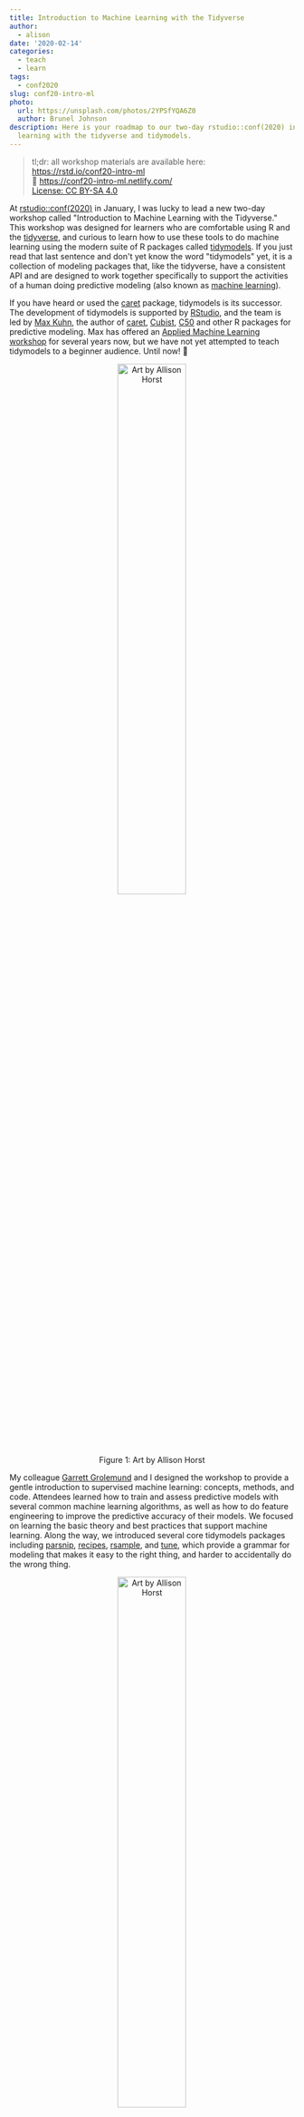 ```yaml
---
title: Introduction to Machine Learning with the Tidyverse
author:
  - alison
date: '2020-02-14'
categories:
  - teach
  - learn
tags:
  - conf2020
slug: conf20-intro-ml
photo:
  url: https://unsplash.com/photos/2YPSfYQA6Z0
  author: Brunel Johnson
description: Here is your roadmap to our two-day rstudio::conf(2020) introductory workshop on machine
  learning with the tidyverse and tidymodels.
---
```




> tl;dr: all workshop materials are available here: <br>
> <i class="fab fa-github"></i> https://rstd.io/conf20-intro-ml <br>
> 🔗 https://conf20-intro-ml.netlify.com/ <br>
> <i class="fab fa-creative-commons fa-fw"></i> [License: CC BY-SA 4.0](https://creativecommons.org/licenses/by-sa/4.0/legalcode)

At [rstudio::conf(2020)](https://rstd.io/conf) in January, I was lucky to lead a new two-day workshop called "Introduction to Machine Learning with the Tidyverse." This workshop was designed for learners who are comfortable using R and the [tidyverse](https://www.tidyverse.org/), and curious to learn how to use these tools to do machine learning using the modern suite of R packages called [tidymodels](https://github.com/tidymodels). If you just read that last sentence and don't yet know the word "tidymodels" yet, it is a collection of modeling packages that, like the tidyverse, have a consistent API and are designed to work together specifically to support the activities of a human doing predictive modeling (also known as [machine learning](https://sebastianraschka.com/Articles/2014_intro_supervised_learning.html#machine-learning-and-pattern-classification)).

If you have heard or used the [caret](https://cran.r-project.org/web/packages/caret/caret.pdf) package, tidymodels is its successor. The development of tidymodels is supported by [RStudio](https://rstudio.com/), and the team is led by [Max Kuhn](https://twitter.com/topepos), the author of [caret](https://cran.r-project.org/web/packages/caret/caret.pdf), [Cubist](https://cran.r-project.org/web/packages/Cubist/index.html), [C50](https://cran.r-project.org/web/packages/C50/C50.pdf) and other R packages for predictive modeling. Max has offered an [Applied Machine Learning workshop](https://github.com/tidymodels/aml-training) for several years now, but we have not yet attempted to teach tidymodels to a beginner audience. Until now! 🎉

<div class="figure" style="text-align: center">
<a href="https://github.com/allisonhorst/stats-illustrations" target="_blank"><img src="parsnip.png" alt="Art by Allison Horst" width="49%" /></a>
<p class="caption">Figure 1: Art by Allison Horst</p>
</div>

My colleague [Garrett Grolemund](https://twitter.com/statgarrett?lang=en) and I designed the workshop to provide a gentle introduction to supervised machine learning: concepts, methods, and code. Attendees learned how to train and assess predictive models with several common machine learning algorithms, as well as how to do feature engineering to improve the predictive accuracy of their models. We focused on learning the basic theory and best practices that support machine learning. Along the way, we introduced several core tidymodels packages including [parsnip][parsnip], [recipes][recipes], [rsample][rsample], and [tune][tune], which provide a grammar for modeling that makes it easy to the right thing, and harder to accidentally do the wrong thing. 

<div class="figure" style="text-align: center">
<a href="https://github.com/allisonhorst/stats-illustrations" target="_blank"><img src="recipes.png" alt="Art by Allison Horst" width="49%" /></a>
<p class="caption">Figure 2: Art by Allison Horst</p>
</div>



## Prerequisite Knowledge

Before workshops for this year's conf were announced, we framed two questions to help potential learners gauge whether this workshop was the right one for them:

---

+ Can you use mutate and purrr to transform a data frame that contains list columns?

+ Can you use the ggplot2 package to make a large variety of graphs?

If you answered "no" to either question, you can brush up on these topics by working through the online tutorials at https://rstudio.cloud/learn/primers.

---

These questions were driven by the fact that when we started developing the workshop, using tidymodels required fairly advanced [purrr](https://purrr.tidyverse.org/) skills; see an end-to-end code example from Max's Applied Machine Learning workshop at rstudio::conf(2019) [here](https://github.com/topepo/rstudio-conf-2019/blob/2aaf4c24cd90cfa91cf2cdde256d68341f21133b/Materials/Part_2_Basic_Principles.R#L137-L212). 

However, between the time we first conceived of the workshop and when we taught it, a lot of the tidymodels API had changed (for the better). In hindsight, I would reframe with these questions *(rationale in italics)*:

+ Have you used R for statistics, that is, doing hypothesis tests or another kind of inferential modeling? *Comfort with at least `lm` and hopefully more packages/functions for modeling is helpful.*

+ Can you use the [pipe operator](https://r4ds.had.co.nz/transform.html#combining-multiple-operations-with-the-pipe) to combine a sequence of functions to transform objects in R (like a data frame)? *Tidymodels code uses pipes, but tends to be more for combining functions within a single package rather than across packages.*

+ Can you work with tibbles (or data frames) that contain [list columns](https://r4ds.had.co.nz/many-models.html#list-columns-1)? *Tidymodels code generally returns tibbles, often with list columns that you need to get comfortable with.*

+ Can you use [`dplyr::select()` helper functions](https://tidyselect.r-lib.org/reference/select_helpers.html)? *This helps when composing [recipes][recipes] for feature engineering.*


## Packages

We set up [RStudio Server Pro](https://rstudio.com/products/rstudio-server-pro/) workspaces for all workshop attendees, which provided more horsepower for running some of the more computationally intensive models, and which came pre-loaded with all the workshop exercises as R Markdown files and the packages needed to do them pre-installed. For those who wished to follow along on their local machine, we provided the packages needed as [prework](https://conf20-intro-ml.netlify.com/prework/).

The code made heavy use of packages from the [tidyverse](https://tidyverse.tidyverse.org/) and [tidymodels](https://tidymodels.github.io/tidymodels/):


```r
install.packages(c("tidyverse", "tidymodels"))
```

Like the [tidyverse](https://tidyverse.tidyverse.org/), [tidymodels](https://tidymodels.github.io/tidymodels/) is a meta-package that bundles most of the building blocks we needed:


```r
library(tidymodels)
```

```
## ── Attaching packages ─────────────────────────────────────────────────────────────────────────────────── tidymodels 0.0.3 ──
```

```
## ✓ broom     0.5.3          ✓ purrr     0.3.3     
## ✓ dials     0.0.4          ✓ recipes   0.1.9     
## ✓ dplyr     0.8.4          ✓ rsample   0.0.5     
## ✓ ggplot2   3.2.1          ✓ tibble    2.1.3     
## ✓ infer     0.5.1          ✓ yardstick 0.0.4     
## ✓ parsnip   0.0.4.9000
```

```
## ── Conflicts ────────────────────────────────────────────────────────────────────────────────────── tidymodels_conflicts() ──
## x purrr::discard()    masks scales::discard()
## x dplyr::filter()     masks stats::filter()
## x dplyr::lag()        masks stats::lag()
## x ggplot2::margin()   masks dials::margin()
## x recipes::step()     masks stats::step()
## x recipes::yj_trans() masks scales::yj_trans()
```

Two tidymodels packages were not yet on CRAN at the time of the workshop. We installed the development versions of [workflows][workflows] and [tune][tune] from GitHub.


```r
# install once per machine
install.packages("remotes")
remotes::install_github(c("tidymodels/workflows",
                          "tidymodels/tune"))

# load once per work session
library(workflows)
library(tune)
```

We also used some non-tidymodels packages as well:


```r
install.packages(c("kknn", "rpart", "rpart.plot", "rattle", 
                   "AmesHousing", "ranger", "partykit", "vip"))

# and

remotes::install_github("tidymodels/modeldata")
```

## Teaching Infrastructure

+ **RStudio Server Pro:** Our [RStudio Server Pro](https://rstudio.com/products/rstudio-server-pro/) workspaces used Amazon compute optimized [`c5.large` instances](https://aws.amazon.com/ec2/instance-types/) with 2 vCPUs and 4 GiB memory for each learner.

+ **Slides:** I used the [xaringan package](https://github.com/yihui/xaringan) to build all my slides in R Markdown. For a tutorial, you can see my rstudio::conf(2019) workshop slides [here](https://arm.rbind.io/slides/xaringan.html#1). I also highly recommend the [countdown package](https://pkg.garrickadenbuie.com/countdown/#1), which I used to create the exercise timers ⏲.

+ **Workshop website:** I used the [blogdown R package](https://bookdown.org/yihui/blogdown/) to build the [website](https://conf20-intro-ml.netlify.com), with the [Hugo academic theme](https://themes.gohugo.io/academic/) with a custom CSS designed by [Desirée De Leon](http://desiree.rbind.io/). If you want to re-use my workshop website (you'll need [GitHub](https://github.com/) and [Netlify](https://www.netlify.com/) accounts), click on *Deploy to Netlify* button at the top of my [`README`](https://github.com/rstudio-conf-2020/intro-to-ml-tidy/blob/master/README.md) 🚀

In the rest of this post, I'll walk you through the materials available through the [workshop website](https://conf20-intro-ml.netlify.com/):

<iframe src="https://conf20-intro-ml.netlify.com/" width="100%" height="400px"></iframe>

## Materials

The workshop consisted of 8 sessions. In each session, we presented slides interspersed with timed group activities and independent coding exercises.

<!--
| session | slides                                 | Exercises + Solutions                   | 
|---------|----------------------------------------|-----------------------------------------|
| 00      | [Welcome & Introductions][00-slides]   |                                         |
| 01      | [Predicting][01-slides]                | [Exercises][01-ex], [Solutions][01-sol] |
| 02      | [Classifying][02-slides]               | [Exercises][02-ex], [Solutions][02-sol] |
| 03      | [Sampling & Resampling][03-slides]     |                                         |
| 04      | [Ensembling][04-slides]                | [Exercises][04-ex], [Solutions][04-sol] |
| 05      | [Workflows][05-slides]                 | [Exercises][05-ex], [Solutions][05-sol] |
| 06      | [Recipes][06-slides]                   | [Exercises][06-ex], [Solutions][06-sol] |
| 07      | [Cross-validation][07-slides]          | [Exercises][07-ex], [Solutions][07-sol] |
| 08      | [Tuning][08-slides]                    | [Exercises][08-ex], [Solutions][08-sol] |
-->

<!--html_preserve--><style>html {
  font-family: -apple-system, BlinkMacSystemFont, 'Segoe UI', Roboto, Oxygen, Ubuntu, Cantarell, 'Helvetica Neue', 'Fira Sans', 'Droid Sans', Arial, sans-serif;
}

#vmsuoaifqy .gt_table {
  display: table;
  border-collapse: collapse;
  margin-left: auto;
  margin-right: auto;
  color: #333333;
  font-size: 16px;
  background-color: #FFFFFF;
  width: auto;
  border-top-style: solid;
  border-top-width: 2px;
  border-top-color: #A8A8A8;
  border-bottom-style: solid;
  border-bottom-width: 2px;
  border-bottom-color: #A8A8A8;
}

#vmsuoaifqy .gt_heading {
  background-color: #FFFFFF;
  border-bottom-color: #FFFFFF;
  border-left-style: hidden;
  border-left-width: 1px;
  border-left-color: #D3D3D3;
  border-right-style: hidden;
  border-right-width: 1px;
  border-right-color: #D3D3D3;
}

#vmsuoaifqy .gt_title {
  color: #333333;
  font-size: 125%;
  font-weight: initial;
  padding-top: 4px;
  padding-bottom: 4px;
  border-bottom-color: #FFFFFF;
  border-bottom-width: 0;
}

#vmsuoaifqy .gt_subtitle {
  color: #333333;
  font-size: 85%;
  font-weight: initial;
  padding-top: 0;
  padding-bottom: 4px;
  border-top-color: #FFFFFF;
  border-top-width: 0;
}

#vmsuoaifqy .gt_bottom_border {
  border-bottom-style: solid;
  border-bottom-width: 2px;
  border-bottom-color: #D3D3D3;
}

#vmsuoaifqy .gt_col_headings {
  border-top-style: solid;
  border-top-width: 2px;
  border-top-color: #D3D3D3;
  border-bottom-style: solid;
  border-bottom-width: 2px;
  border-bottom-color: #D3D3D3;
  border-left-style: none;
  border-left-width: 1px;
  border-left-color: #D3D3D3;
  border-right-style: none;
  border-right-width: 1px;
  border-right-color: #D3D3D3;
}

#vmsuoaifqy .gt_col_heading {
  color: #333333;
  background-color: #FFFFFF;
  font-size: 100%;
  font-weight: normal;
  text-transform: inherit;
  vertical-align: bottom;
  padding-top: 4px;
  padding-bottom: 4px;
  padding-left: 5px;
  padding-right: 5px;
  overflow-x: hidden;
}

#vmsuoaifqy .gt_column_spanner {
  color: #333333;
  background-color: #FFFFFF;
  font-size: 100%;
  font-weight: normal;
  text-transform: inherit;
  vertical-align: bottom;
  border-bottom-style: solid;
  border-bottom-width: 2px;
  border-bottom-color: #D3D3D3;
  padding-top: 4px;
  padding-bottom: 4px;
  overflow-x: hidden;
  display: inline-block;
  width: 97%;
}

#vmsuoaifqy .gt_group_heading {
  padding: 8px;
  color: #333333;
  background-color: #FFFFFF;
  font-size: 100%;
  font-weight: initial;
  text-transform: inherit;
  border-top-style: solid;
  border-top-width: 2px;
  border-top-color: #D3D3D3;
  border-bottom-style: solid;
  border-bottom-width: 2px;
  border-bottom-color: #D3D3D3;
  border-left-style: none;
  border-left-width: 1px;
  border-left-color: #D3D3D3;
  border-right-style: none;
  border-right-width: 1px;
  border-right-color: #D3D3D3;
  vertical-align: middle;
}

#vmsuoaifqy .gt_empty_group_heading {
  padding: 0.5px;
  color: #333333;
  background-color: #FFFFFF;
  font-size: 100%;
  font-weight: initial;
  border-top-style: solid;
  border-top-width: 2px;
  border-top-color: #D3D3D3;
  border-bottom-style: solid;
  border-bottom-width: 2px;
  border-bottom-color: #D3D3D3;
  vertical-align: middle;
}

#vmsuoaifqy .gt_striped {
  background-color: rgba(128, 128, 128, 0.05);
}

#vmsuoaifqy .gt_from_md > :first-child {
  margin-top: 0;
}

#vmsuoaifqy .gt_from_md > :last-child {
  margin-bottom: 0;
}

#vmsuoaifqy .gt_row {
  padding-top: 8px;
  padding-bottom: 8px;
  padding-left: 5px;
  padding-right: 5px;
  margin: 10px;
  border-top-style: solid;
  border-top-width: 1px;
  border-top-color: #D3D3D3;
  border-left-style: none;
  border-left-width: 1px;
  border-left-color: #D3D3D3;
  border-right-style: none;
  border-right-width: 1px;
  border-right-color: #D3D3D3;
  vertical-align: middle;
  overflow-x: hidden;
}

#vmsuoaifqy .gt_stub {
  color: #333333;
  background-color: #FFFFFF;
  font-weight: initial;
  text-transform: inherit;
  border-right-style: solid;
  border-right-width: 2px;
  border-right-color: #D3D3D3;
  padding-left: 12px;
}

#vmsuoaifqy .gt_summary_row {
  color: #333333;
  background-color: #FFFFFF;
  text-transform: inherit;
  padding-top: 8px;
  padding-bottom: 8px;
  padding-left: 5px;
  padding-right: 5px;
}

#vmsuoaifqy .gt_first_summary_row {
  padding-top: 8px;
  padding-bottom: 8px;
  padding-left: 5px;
  padding-right: 5px;
  border-top-style: solid;
  border-top-width: 2px;
  border-top-color: #D3D3D3;
}

#vmsuoaifqy .gt_grand_summary_row {
  color: #333333;
  background-color: #FFFFFF;
  text-transform: inherit;
  padding-top: 8px;
  padding-bottom: 8px;
  padding-left: 5px;
  padding-right: 5px;
}

#vmsuoaifqy .gt_first_grand_summary_row {
  padding-top: 8px;
  padding-bottom: 8px;
  padding-left: 5px;
  padding-right: 5px;
  border-top-style: double;
  border-top-width: 6px;
  border-top-color: #D3D3D3;
}

#vmsuoaifqy .gt_table_body {
  border-top-style: solid;
  border-top-width: 2px;
  border-top-color: #D3D3D3;
  border-bottom-style: solid;
  border-bottom-width: 2px;
  border-bottom-color: #D3D3D3;
}

#vmsuoaifqy .gt_footnotes {
  color: #333333;
  background-color: #FFFFFF;
  border-bottom-style: none;
  border-bottom-width: 2px;
  border-bottom-color: #D3D3D3;
  border-left-style: none;
  border-left-width: 2px;
  border-left-color: #D3D3D3;
  border-right-style: none;
  border-right-width: 2px;
  border-right-color: #D3D3D3;
}

#vmsuoaifqy .gt_footnote {
  margin: 0px;
  font-size: 90%;
  padding: 4px;
}

#vmsuoaifqy .gt_sourcenotes {
  color: #333333;
  background-color: #FFFFFF;
  border-bottom-style: none;
  border-bottom-width: 2px;
  border-bottom-color: #D3D3D3;
  border-left-style: none;
  border-left-width: 2px;
  border-left-color: #D3D3D3;
  border-right-style: none;
  border-right-width: 2px;
  border-right-color: #D3D3D3;
}

#vmsuoaifqy .gt_sourcenote {
  font-size: 90%;
  padding: 4px;
}

#vmsuoaifqy .gt_left {
  text-align: left;
}

#vmsuoaifqy .gt_center {
  text-align: center;
}

#vmsuoaifqy .gt_right {
  text-align: right;
  font-variant-numeric: tabular-nums;
}

#vmsuoaifqy .gt_font_normal {
  font-weight: normal;
}

#vmsuoaifqy .gt_font_bold {
  font-weight: bold;
}

#vmsuoaifqy .gt_font_italic {
  font-style: italic;
}

#vmsuoaifqy .gt_super {
  font-size: 65%;
}

#vmsuoaifqy .gt_footnote_marks {
  font-style: italic;
  font-size: 65%;
}
</style>
<div id="vmsuoaifqy" style="overflow-x:auto;overflow-y:auto;width:auto;height:auto;"><table class="gt_table">
  
  <thead class="gt_col_headings">
    <tr>
      <th class="gt_col_heading gt_columns_bottom_border gt_left" rowspan="1" colspan="1">session</th>
      <th class="gt_col_heading gt_columns_bottom_border gt_left" rowspan="1" colspan="1">Slides</th>
      <th class="gt_col_heading gt_columns_bottom_border gt_center" rowspan="1" colspan="1">Materials</th>
    </tr>
  </thead>
  <tbody class="gt_table_body">
    <tr>
      <td class="gt_row gt_left"><div class='gt_from_md'><p>00</p>
</div></td>
      <td class="gt_row gt_left"><div class='gt_from_md'><p><a href='https://conf20-intro-ml.netlify.com/materials/00-welcome/'  target='_blank'>Welcome &amp; Introductions</a></p>
</div></td>
      <td class="gt_row gt_center"><div class='gt_from_md'></div></td>
    </tr>
    <tr>
      <td class="gt_row gt_left gt_striped"><div class='gt_from_md'><p>01</p>
</div></td>
      <td class="gt_row gt_left gt_striped"><div class='gt_from_md'><p><a href='https://conf20-intro-ml.netlify.com/materials/01-predicting/'  target='_blank'>Predicting</a></p>
</div></td>
      <td class="gt_row gt_center gt_striped"><div class='gt_from_md'><p><a href='https://github.com/rstudio-conf-2020/intro-to-ml-tidy/blob/master/materials/exercises/01-Prediction.Rmd'  target='_blank'>Exercises</a>, <a href='https://github.com/rstudio-conf-2020/intro-to-ml-tidy/blob/master/materials/solutions/01-Prediction.Rmd'  target='_blank'>Solutions</a></p>
</div></td>
    </tr>
    <tr>
      <td class="gt_row gt_left"><div class='gt_from_md'><p>02</p>
</div></td>
      <td class="gt_row gt_left"><div class='gt_from_md'><p><a href='https://conf20-intro-ml.netlify.com/materials/02-classifying/'  target='_blank'>Classifying</a></p>
</div></td>
      <td class="gt_row gt_center"><div class='gt_from_md'><p><a href='https://github.com/rstudio-conf-2020/intro-to-ml-tidy/blob/master/materials/exercises/02-Classification.Rmd'  target='_blank'>Exercises</a>, <a href='https://github.com/rstudio-conf-2020/intro-to-ml-tidy/blob/master/materials/solutions/02-Classification.Rmd'  target='_blank'>Solutions</a></p>
</div></td>
    </tr>
    <tr>
      <td class="gt_row gt_left gt_striped"><div class='gt_from_md'><p>03</p>
</div></td>
      <td class="gt_row gt_left gt_striped"><div class='gt_from_md'><p><a href='https://conf20-intro-ml.netlify.com/materials/03/'  target='_blank'>Sampling &amp; Resampling</a></p>
</div></td>
      <td class="gt_row gt_center gt_striped"><div class='gt_from_md'></div></td>
    </tr>
    <tr>
      <td class="gt_row gt_left"><div class='gt_from_md'><p>04</p>
</div></td>
      <td class="gt_row gt_left"><div class='gt_from_md'><p><a href='https://conf20-intro-ml.netlify.com/materials/04-ensembling/'  target='_blank'>Ensembling</a></p>
</div></td>
      <td class="gt_row gt_center"><div class='gt_from_md'><p><a href='https://github.com/rstudio-conf-2020/intro-to-ml-tidy/blob/master/materials/exercises/04-Ensembling.Rmd'  target='_blank'>Exercises</a>, <a href='https://github.com/rstudio-conf-2020/intro-to-ml-tidy/blob/master/materials/solutions/04-Ensembling.Rmd'  target='_blank'>Solutions</a></p>
</div></td>
    </tr>
    <tr>
      <td class="gt_row gt_left gt_striped"><div class='gt_from_md'><p>05</p>
</div></td>
      <td class="gt_row gt_left gt_striped"><div class='gt_from_md'><p><a href='https://conf20-intro-ml.netlify.com/materials/05-workflows/'  target='_blank'>Workflows</a></p>
</div></td>
      <td class="gt_row gt_center gt_striped"><div class='gt_from_md'><p><a href='https://github.com/rstudio-conf-2020/intro-to-ml-tidy/blob/master/materials/exercises/05-Workflows.Rmd'  target='_blank'>Exercises</a>, <a href='https://github.com/rstudio-conf-2020/intro-to-ml-tidy/blob/master/materials/solutions/05-Workflows.Rmd'  target='_blank'>Solutions</a></p>
</div></td>
    </tr>
    <tr>
      <td class="gt_row gt_left"><div class='gt_from_md'><p>06</p>
</div></td>
      <td class="gt_row gt_left"><div class='gt_from_md'><p><a href='https://conf20-intro-ml.netlify.com/materials/06-recipes/'  target='_blank'>Recipes</a></p>
</div></td>
      <td class="gt_row gt_center"><div class='gt_from_md'><p><a href='https://github.com/rstudio-conf-2020/intro-to-ml-tidy/blob/master/materials/exercises/06-Recipes.Rmd'  target='_blank'>Exercises</a>, <a href='https://github.com/rstudio-conf-2020/intro-to-ml-tidy/blob/master/materials/solutions/06-Recipes.Rmd'  target='_blank'>Solutions</a></p>
</div></td>
    </tr>
    <tr>
      <td class="gt_row gt_left gt_striped"><div class='gt_from_md'><p>07</p>
</div></td>
      <td class="gt_row gt_left gt_striped"><div class='gt_from_md'><p><a href='https://conf20-intro-ml.netlify.com/materials/07-cv/'  target='_blank'>Cross-validation</a></p>
</div></td>
      <td class="gt_row gt_center gt_striped"><div class='gt_from_md'><p><a href='https://github.com/rstudio-conf-2020/intro-to-ml-tidy/blob/master/materials/exercises/07-CV.Rmd'  target='_blank'>Exercises</a>, <a href='https://github.com/rstudio-conf-2020/intro-to-ml-tidy/blob/master/materials/solutions/07-CV.Rmd'  target='_blank'>Solutions</a></p>
</div></td>
    </tr>
    <tr>
      <td class="gt_row gt_left"><div class='gt_from_md'><p>08</p>
</div></td>
      <td class="gt_row gt_left"><div class='gt_from_md'><p><a href='https://conf20-intro-ml.netlify.com/materials/08-tune/'  target='_blank'>Tuning</a></p>
</div></td>
      <td class="gt_row gt_center"><div class='gt_from_md'><p><a href='https://github.com/rstudio-conf-2020/intro-to-ml-tidy/blob/master/materials/exercises/08-Tune.Rmd'  target='_blank'>Exercises</a>, <a href='https://github.com/rstudio-conf-2020/intro-to-ml-tidy/blob/master/materials/solutions/08-Tune.Rmd'  target='_blank'>Solutions</a></p>
</div></td>
    </tr>
  </tbody>
  
  
</table></div><!--/html_preserve-->




## Instructor Notes

We did a trial run of this workshop in December 2019 in Boston with about 20 participants, which proved one of [Greg Wilson's cardinal rules](https://teachtogether.tech/#the-rules):

> "Remember that no lesson survives first contact with learners…"

Actually, the workshop went pretty smoothly for a first run, and we received positive feedback from our attendees. But, like any good educators, Garrett and I decided that a content renovation would make the workshop **even better**. This decision was driven by a few observations:

1. We realized that the process of using a fitted model object for generating predictions was pretty new to many attendees. We needed to spend more time on this, so we beefed up our [early section on predicting][01-slides] considerably. This meant that [parsnip](https://tidymodels.github.io/parsnip/) was the first tidymodels package we introduced, which felt right! Parsnip probably should be the first tidymodels package to learn/teach to new users (previously, we had started with [rsample](https://tidymodels.github.io/rsample/)).

1. Many attendees were less familiar with resampling methods in general, and in particular with [bootstrap resampling](https://moderndive.com/8-confidence-intervals.html). Since bootstrapping is such a key concept, we pushed [cross-validation][07-slides] later and added an earlier section on [sampling and resampling][03-slides].

1. To lay out the red carpet for [ensembling][04-slides] (we worked up to bagging and random forest models), we spent some time working with and interpreting single decision trees, including a ["Guess the Animal" team activity](https://www.atarimagazines.com/v4n12/Animal.html) that helped to loosen everyone up on day 1.

1. A new, but very much welcome, kid on the tidymodels block appeared just before our workshop in December: [workflows](https://tidymodels.github.io/workflows/). For conf, we re-factored our approach to introduce workflows by bundling together formulas and parsnip model specifications *first* (via [`add_formula()`](https://tidymodels.github.io/workflows/reference/add_formula.html) and [`add_model()`](https://tidymodels.github.io/workflows/reference/add_model.html)), *then* introducing [recipes][06-slides] as a way to move beyond formulas and do feature engineering (substituting `add_formula()` with [`add_recipe()`](https://tidymodels.github.io/workflows/reference/add_recipe.html) instead).

1. To accomodate the new and improved content reorganization we envisioned, we hit a few code hiccups. Garrett and I made an executive decision to write some helper functions so that the code **just worked** and we kept the content on track. These were the earliest fitting functions we used on day 1, before transitioning to [`tune::fit_resamples()`](https://tidymodels.github.io/tune/reference/fit_resamples.html) and [`tune::tune_grid()`](https://tidymodels.github.io/tune/reference/tune_grid.html) on day 2 after introducing [cross-validation][07-slides]. 

    As an educator, this is typically something I try to avoid if possible, as my goal is to guide learners to be able to use the package APIs as designed independently. But debugging this specific error introduced too much [*"inessential weirdness"*](https://teachtogether.tech/#s:process-exercises) because:
    + we would have needed to describe things that were not really necessary to understand, and
    + these things were likely to alienate people (you can follow a discussion and reprex of one [error here](https://github.com/tidymodels/tune/issues/151)). 

    **Bottom-line:** If you are trying to follow these slides on your own,  open the accompanying exercise files for each slide deck and run the first chunk locally (look out for our helper functions named `fit_data()` and `fit_split()`). If you want to take the training wheels off and use the base tidymodels functions, you may run into similar errors, but roughly:
    
    + `fit_data()` = [`parsnip::fit()`](https://tidymodels.github.io/parsnip/reference/fit.html)
    + `fit_split()` = [`tune::last_fit()`](https://tidymodels.github.io/tune/reference/last_fit.html)

1. Finally, we re-worked most of our exercises (within R Markdown documents) to provide code templates that were either "fill-in-the-blanks" or "fix me" (i.e., replace or add arguments to already written code). On the first run, it became abundantly clear that, because tidymodels code can be verbose, we wore learners out with too much typing. In fact, we wore ourselves out typing. To reduce the typing (and cognitive) load, we tried to adopt a *no-code-chunk-left-blank* strategy so that learners did not feel like [this](https://www.youtube.com/watch?v=DUGN-12HHwQ) at the end:

<div class="figure" style="text-align: center">
<img src="long.png" alt="Video from YouTube." width="50%" />
<p class="caption">Figure 3: Video from <a href="https://www.youtube.com/watch?v=DUGN-12HHwQ">YouTube</a>.</p>
</div>


## What would I change?

In hindsight after teaching this material twice, I would try to make room for a final case study with a new dataset so that learners get a chance to create a full predictive modeling pipeline, from the initial split to the last fit. To make room for a case study, I would try to get workflows and recipes to join forces a bit earlier. One of the clearest benefits of using workflows is that you don't need to spend too much time monkeying around with the [prep](https://tidymodels.github.io/recipes/reference/prep.html), [bake](https://tidymodels.github.io/recipes/reference/bake.html), and [juice](https://tidymodels.github.io/recipes/reference/juice.html) functions from the [recipes][recipes] package, so we could shorten the bridge between presenting these two packages considerably. I also think that cross-validation and tuning could be more closely aligned timing-wise, since tuning with tidymodels is only possible with resampled data. 

## Thanks

I sincerely enjoyed developing this workshop with [Garrett](https://twitter.com/StatGarrett), getting a chance to work closely with [Max Kuhn](https://twitter.com/topepos) and [Davis Vaughan](https://twitter.com/dvaughan32) of the tidymodels team (now including the inimitable [Julia Silge](https://juliasilge.com/)!), and having the opportunity to introduce a new cohort of R and tidyverse users to [tidymodels](https://github.com/tidymodels). I hope the materials we developed are useful to learners and other educators too&mdash;if they are, [please let me know](https://twitter.com/apreshill), I'd love to hear about it.

And most of all&mdash;thanks to our Boston and San Francisco workshop participants! You all were a pleasure to model with.

Happy predictive modeling!

<img src="https://media.giphy.com/media/3ohhwKFBNijG4GJEYw/giphy.gif" style="display: block; margin: auto;" />

### Special thanks

This workshop was made possible by an ⭐ all-star ⭐ TA team- you can find out more about them on our [workshop website](https://conf20-intro-ml.netlify.com/people/).

<a href="https://conf20-intro-ml.netlify.com/people/" target="_blank"><img src="tas.png" width="100%" style="display: block; margin: auto;" /></a>

[00-slides]: https://conf20-intro-ml.netlify.com/materials/00-welcome/

[01-slides]: https://conf20-intro-ml.netlify.com/materials/01-predicting/
[01-ex]: https://github.com/rstudio-conf-2020/intro-to-ml-tidy/blob/master/materials/exercises/01-Prediction.Rmd
[01-sol]: https://github.com/rstudio-conf-2020/intro-to-ml-tidy/blob/master/materials/solutions/01-Prediction.Rmd

[02-slides]: https://conf20-intro-ml.netlify.com/materials/02-classifying/
[02-ex]: https://github.com/rstudio-conf-2020/intro-to-ml-tidy/blob/master/materials/exercises/02-Classification.Rmd
[02-sol]: https://github.com/rstudio-conf-2020/intro-to-ml-tidy/blob/master/materials/solutions/02-Classification.Rmd

[03-slides]: https://conf20-intro-ml.netlify.com/materials/03/

[04-slides]: https://conf20-intro-ml.netlify.com/materials/04-ensembling/
[04-ex]: https://github.com/rstudio-conf-2020/intro-to-ml-tidy/blob/master/materials/exercises/04-Ensembling.Rmd
[04-sol]: https://github.com/rstudio-conf-2020/intro-to-ml-tidy/blob/master/materials/solutions/04-Ensembling.Rmd

[05-slides]: https://conf20-intro-ml.netlify.com/materials/05-workflows/
[05-ex]: https://github.com/rstudio-conf-2020/intro-to-ml-tidy/blob/master/materials/exercises/05-Workflows.Rmd
[05-sol]: https://github.com/rstudio-conf-2020/intro-to-ml-tidy/blob/master/materials/solutions/05-Workflows.Rmd

[06-slides]: https://conf20-intro-ml.netlify.com/materials/06-recipes/
[06-ex]: https://github.com/rstudio-conf-2020/intro-to-ml-tidy/blob/master/materials/exercises/06-Recipes.Rmd
[06-sol]: https://github.com/rstudio-conf-2020/intro-to-ml-tidy/blob/master/materials/solutions/06-Recipes.Rmd

[07-slides]: https://conf20-intro-ml.netlify.com/materials/07-cv/
[07-ex]: https://github.com/rstudio-conf-2020/intro-to-ml-tidy/blob/master/materials/exercises/07-CV.Rmd
[07-sol]: https://github.com/rstudio-conf-2020/intro-to-ml-tidy/blob/master/materials/solutions/07-CV.Rmd

[08-slides]: https://conf20-intro-ml.netlify.com/materials/08-tune/
[08-ex]: https://github.com/rstudio-conf-2020/intro-to-ml-tidy/blob/master/materials/exercises/08-Tune.Rmd
[08-sol]: https://github.com/rstudio-conf-2020/intro-to-ml-tidy/blob/master/materials/solutions/08-Tune.Rmd

[parsnip]: https://tidymodels.github.io/parsnip/
[rsample]: https://tidymodels.github.io/rsample/
[recipes]: https://tidymodels.github.io/recipes/
[yardstick]: https://tidymodels.github.io/yardstick/
[workflows]: https://tidymodels.github.io/workflows/
[tune]: https://tidymodels.github.io/tune/
